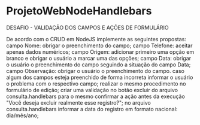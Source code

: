 # ProjetoWebNodeHandlebars

DESAFIO - VALIDAÇÃO DOS CAMPOS E AÇÕES DE FORMULÁRIO

De acordo com o CRUD em NodeJS implemente as seguintes propostas:
campo Nome: obrigar o preenchimento do campo;
campo Telefone: aceitar apenas dados numéricos;
campo Origem: adicionar primeiro uma opção em branco e obrigar o usuário a marcar uma das opções;
campo Data: obrigar o usuário o preenchimento do campo seguindo a situação do campo Data;
campo Observação: obrigar o usuário o preenchimento do campo.
caso algum dos campos esteja preenchido de forma incorreta informar o usuário o problema com o respectivo campo;
realizar o mesmo procedimento no formulário de edição;
criar uma validação no botão excluir do arquivo consulta.handlebars para o mesmo confirmar a ação antes da execução "Você deseja excluir realmente esse registro?";
no arquivo consulta.handlebars informar a data do registro em formato nacional: dia/mês/ano;
